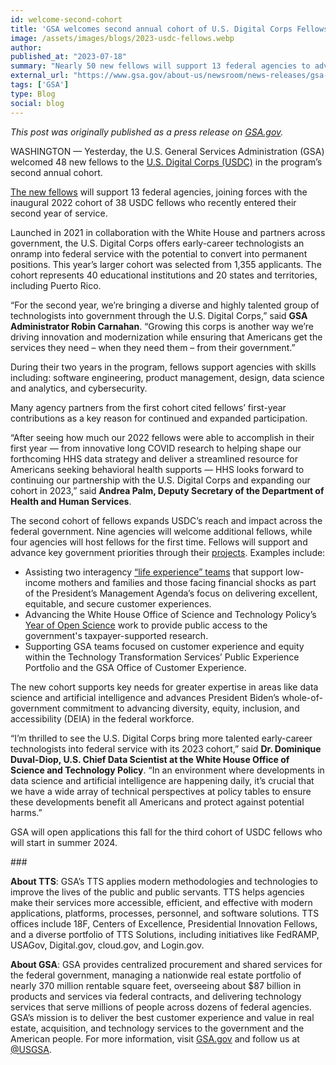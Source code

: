 ```yaml
---
id: welcome-second-cohort
title: 'GSA welcomes second annual cohort of U.S. Digital Corps Fellows'
image: /assets/images/blogs/2023-usdc-fellows.webp
author: 
published_at: "2023-07-18"
summary: "Nearly 50 new fellows will support 13 federal agencies to advance key Biden-Harris Administration priorities."
external_url: "https://www.gsa.gov/about-us/newsroom/news-releases/gsa-welcomes-second-annual-cohort-of-us-digital-07182023"
tags: ['GSA']
type: Blog
social: blog
---
```

*This post was originally published as a press release on [GSA.gov](https://www.gsa.gov/about-us/newsroom/news-releases/gsa-welcomes-second-annual-cohort-of-us-digital-07182023).*

WASHINGTON — Yesterday, the U.S. General Services Administration (GSA) welcomed 48 new fellows to the [U.S. Digital Corps (USDC)](https://digitalcorps.gsa.gov/) in the program’s second annual cohort. 

[The new fellows](https://digitalcorps.gsa.gov/fellows/2023/#fellows-select-year) will support 13 federal agencies, joining forces with the inaugural 2022 cohort of 38 USDC fellows who recently entered their second year of service.

Launched in 2021 in collaboration with the White House and partners across government, the U.S. Digital Corps offers early-career technologists an onramp into federal service with the potential to convert into permanent positions. This year’s larger cohort was selected from 1,355 applicants. The cohort represents 40 educational institutions and 20 states and territories, including Puerto Rico.

“For the second year, we’re bringing a diverse and highly talented group of technologists into government through the U.S. Digital Corps,” said **GSA Administrator Robin Carnahan**. “Growing this corps is another way we’re driving innovation and modernization while ensuring that Americans get the services they need –  when they need them – from their government.” 

During their two years in the program, fellows support agencies with skills including: software engineering, product management, design, data science and analytics, and cybersecurity. 

Many agency partners from the first cohort cited fellows’ first-year contributions as a key reason for continued and expanded participation. 

“After seeing how much our 2022 fellows were able to accomplish in their first year — from innovative long COVID research to helping shape our forthcoming HHS data strategy and deliver a streamlined resource for Americans seeking behavioral health supports — HHS looks forward to continuing our partnership with the U.S. Digital Corps and expanding our cohort in 2023,” said **Andrea Palm, Deputy Secretary of the Department of Health and Human Services**. 

The second cohort of fellows expands USDC’s reach and impact across the federal government. Nine agencies will welcome additional fellows, while four agencies will host fellows for the first time. Fellows will support and advance key government priorities through their [projects](https://digitalcorps.gsa.gov/projects/). Examples include:

- Assisting two interagency [“life experience” teams](https://www.performance.gov/pma/cx/strategy/2/) that support low-income mothers and families and those facing financial shocks as part of the President’s Management Agenda’s focus on delivering excellent, equitable, and secure customer experiences.
- Advancing the White House Office of Science and Technology Policy’s [Year of Open Science](https://www.whitehouse.gov/ostp/news-updates/2023/01/11/fact-sheet-biden-harris-administration-announces-new-actions-to-advance-open-and-equitable-research/) work to provide public access to the government's taxpayer-supported research.
- Supporting GSA teams focused on customer experience and equity within the Technology Transformation Services’ Public Experience Portfolio and the GSA Office of Customer Experience.
  
The new cohort supports key needs for greater expertise in areas like data science and artificial intelligence and advances President Biden’s whole-of-government commitment to advancing diversity, equity, inclusion, and accessibility (DEIA) in the federal workforce.

“I’m thrilled to see the U.S. Digital Corps bring more talented early-career technologists into federal service with its 2023 cohort,” said **Dr. Dominique Duval-Diop, U.S. Chief Data Scientist at the White House Office of Science and Technology Policy**. “In an environment where developments in data science and artificial intelligence are happening daily, it’s crucial that we have a wide array of technical perspectives at policy tables to ensure these developments benefit all Americans and protect against potential harms.” 

GSA will open applications this fall for the third cohort of USDC fellows who will start in summer 2024.

\###

**About TTS**: GSA’s TTS applies modern methodologies and technologies to improve the lives of the public and public servants. TTS helps agencies make their services more accessible, efficient, and effective with modern applications, platforms, processes, personnel, and software solutions. TTS offices include 18F, Centers of Excellence, Presidential Innovation Fellows, and a diverse portfolio of TTS Solutions, including initiatives like FedRAMP, USAGov, Digital.gov, cloud.gov, and Login.gov.

**About GSA**: GSA provides centralized procurement and shared services for the federal government, managing a nationwide real estate portfolio of nearly 370 million rentable square feet, overseeing about $87 billion in products and services via federal contracts, and delivering technology services that serve millions of people across dozens of federal agencies. GSA’s mission is to deliver the best customer experience and value in real estate, acquisition, and technology services to the government and the American people. For more information, visit [GSA.gov](https://www.gsa.gov/) and follow us at [@USGSA](https://twitter.com/USGSA).
